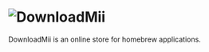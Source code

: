 ![DownloadMii](https://raw.githubusercontent.com/DownloadMii/DownloadMii-Website/master/img/logo.png "Logo")
===================

DownloadMii is an online store for homebrew applications.
